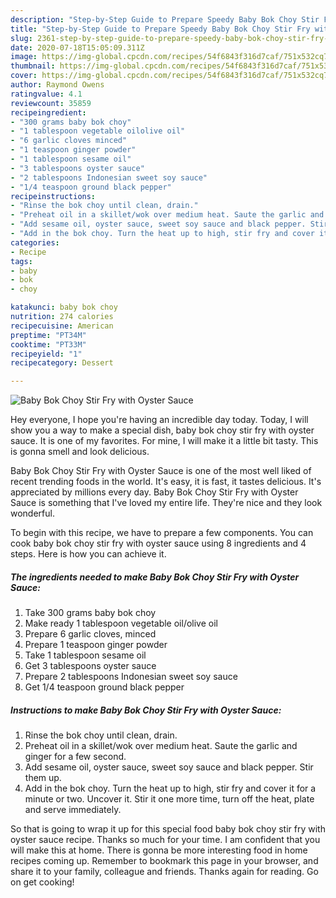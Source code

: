 ```yaml
---
description: "Step-by-Step Guide to Prepare Speedy Baby Bok Choy Stir Fry with Oyster Sauce"
title: "Step-by-Step Guide to Prepare Speedy Baby Bok Choy Stir Fry with Oyster Sauce"
slug: 2361-step-by-step-guide-to-prepare-speedy-baby-bok-choy-stir-fry-with-oyster-sauce
date: 2020-07-18T15:05:09.311Z
image: https://img-global.cpcdn.com/recipes/54f6843f316d7caf/751x532cq70/baby-bok-choy-stir-fry-with-oyster-sauce-recipe-main-photo.jpg
thumbnail: https://img-global.cpcdn.com/recipes/54f6843f316d7caf/751x532cq70/baby-bok-choy-stir-fry-with-oyster-sauce-recipe-main-photo.jpg
cover: https://img-global.cpcdn.com/recipes/54f6843f316d7caf/751x532cq70/baby-bok-choy-stir-fry-with-oyster-sauce-recipe-main-photo.jpg
author: Raymond Owens
ratingvalue: 4.1
reviewcount: 35859
recipeingredient:
- "300 grams baby bok choy"
- "1 tablespoon vegetable oilolive oil"
- "6 garlic cloves minced"
- "1 teaspoon ginger powder"
- "1 tablespoon sesame oil"
- "3 tablespoons oyster sauce"
- "2 tablespoons Indonesian sweet soy sauce"
- "1/4 teaspoon ground black pepper"
recipeinstructions:
- "Rinse the bok choy until clean, drain."
- "Preheat oil in a skillet/wok over medium heat. Saute the garlic and ginger for a few second."
- "Add sesame oil, oyster sauce, sweet soy sauce and black pepper. Stir them up."
- "Add in the bok choy. Turn the heat up to high, stir fry and cover it for a minute or two. Uncover it. Stir it one more time, turn off the heat, plate and serve immediately."
categories:
- Recipe
tags:
- baby
- bok
- choy

katakunci: baby bok choy 
nutrition: 274 calories
recipecuisine: American
preptime: "PT34M"
cooktime: "PT33M"
recipeyield: "1"
recipecategory: Dessert

---
```



![Baby Bok Choy Stir Fry with Oyster Sauce](https://img-global.cpcdn.com/recipes/54f6843f316d7caf/751x532cq70/baby-bok-choy-stir-fry-with-oyster-sauce-recipe-main-photo.jpg)

Hey everyone, I hope you're having an incredible day today. Today, I will show you a way to make a special dish, baby bok choy stir fry with oyster sauce. It is one of my favorites. For mine, I will make it a little bit tasty. This is gonna smell and look delicious.



Baby Bok Choy Stir Fry with Oyster Sauce is one of the most well liked of recent trending foods in the world. It's easy, it is fast, it tastes delicious. It's appreciated by millions every day. Baby Bok Choy Stir Fry with Oyster Sauce is something that I've loved my entire life. They're nice and they look wonderful.


To begin with this recipe, we have to prepare a few components. You can cook baby bok choy stir fry with oyster sauce using 8 ingredients and 4 steps. Here is how you can achieve it.

<!--inarticleads1-->

##### The ingredients needed to make Baby Bok Choy Stir Fry with Oyster Sauce:

1. Take 300 grams baby bok choy
1. Make ready 1 tablespoon vegetable oil/olive oil
1. Prepare 6 garlic cloves, minced
1. Prepare 1 teaspoon ginger powder
1. Take 1 tablespoon sesame oil
1. Get 3 tablespoons oyster sauce
1. Prepare 2 tablespoons Indonesian sweet soy sauce
1. Get 1/4 teaspoon ground black pepper




<!--inarticleads2-->

##### Instructions to make Baby Bok Choy Stir Fry with Oyster Sauce:

1. Rinse the bok choy until clean, drain.
1. Preheat oil in a skillet/wok over medium heat. Saute the garlic and ginger for a few second.
1. Add sesame oil, oyster sauce, sweet soy sauce and black pepper. Stir them up.
1. Add in the bok choy. Turn the heat up to high, stir fry and cover it for a minute or two. Uncover it. Stir it one more time, turn off the heat, plate and serve immediately.




So that is going to wrap it up for this special food baby bok choy stir fry with oyster sauce recipe. Thanks so much for your time. I am confident that you will make this at home. There is gonna be more interesting food in home recipes coming up. Remember to bookmark this page in your browser, and share it to your family, colleague and friends. Thanks again for reading. Go on get cooking!
